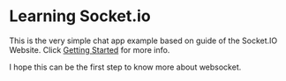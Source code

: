 # Learning Socket.io

This is the very simple chat app example based on guide of the Socket.IO Website.
Click [Getting Started](http://socket.io/get-started/chat/) for more info.

I hope this can be the first step to know more about websocket.